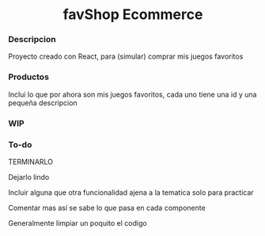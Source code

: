 <h1 align="center">favShop Ecommerce</h1>

### Descripcion

Proyecto creado con React, para (simular) comprar mis juegos favoritos

### Productos

Inclui lo que por ahora son mis juegos favoritos, cada uno tiene una id y una pequeña descripcion

### WIP

### To-do

TERMINARLO

Dejarlo lindo

Incluir alguna que otra funcionalidad ajena a la tematica solo para practicar

Comentar mas así se sabe lo que pasa en cada componente

Generalmente limpiar un poquito el codigo